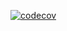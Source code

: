 [![codecov](https://codecov.io/gh/arthurfiorette/try/graph/badge.svg?token=ky185JbytA)](https://codecov.io/gh/arthurfiorette/try)